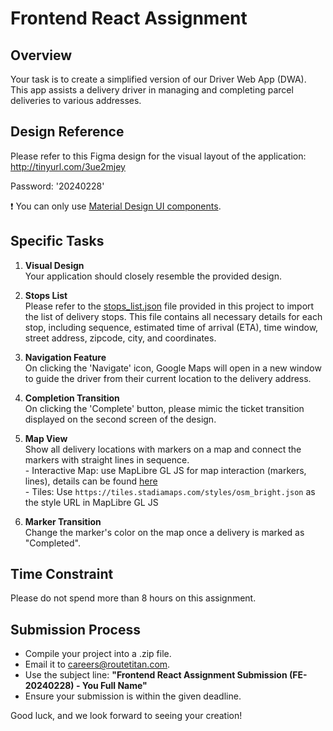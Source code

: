 # Frontend React Assignment

## Overview
Your task is to create a simplified version of our Driver Web App (DWA). This app assists a delivery driver in managing and completing parcel deliveries to various addresses.

## Design Reference
Please refer to this Figma design for the visual layout of the application: 
http://tinyurl.com/3ue2mjey

Password: '20240228'

❗ You can only use [Material Design UI components](https://material-ui.com/).

## Specific Tasks
1. **Visual Design** 
<br>Your application should closely resemble the provided design.

2. **Stops List** 
<br>Please refer to the [stops_list.json](https://gitlab.routetitan.com/hiring/react-assignment/-/blob/master/stops_list.json?ref_type=heads) file provided in this project to import the list of delivery stops. This file contains all necessary details for each stop, including sequence, estimated time of arrival (ETA), time window, street address, zipcode, city, and coordinates.

3. **Navigation Feature** 
<br>On clicking the 'Navigate' icon, Google Maps will open in a new window to guide the driver from their current location to the delivery address.

4. **Completion Transition** 
<br>On clicking the 'Complete' button, please mimic the ticket transition displayed on the second screen of the design.

5. **Map View** <br>
Show all delivery locations with markers on a map and connect the markers with straight lines in sequence.
<br>- Interactive Map: use MapLibre GL JS for map interaction (markers, lines), details can be found [here](https://maplibre.org/maplibre-gl-js/docs/)
<br>- Tiles: Use `https://tiles.stadiamaps.com/styles/osm_bright.json` as the style URL in MapLibre GL JS

6. **Marker Transition** 
<br>Change the marker's color on the map once a delivery is marked as "Completed".

## Time Constraint
Please do not spend more than 8 hours on this assignment.

## Submission Process
- Compile your project into a .zip file.
- Email it to careers@routetitan.com.
- Use the subject line: **"Frontend React Assignment Submission (FE-20240228) - You Full Name"**
- Ensure your submission is within the given deadline.

Good luck, and we look forward to seeing your creation!

